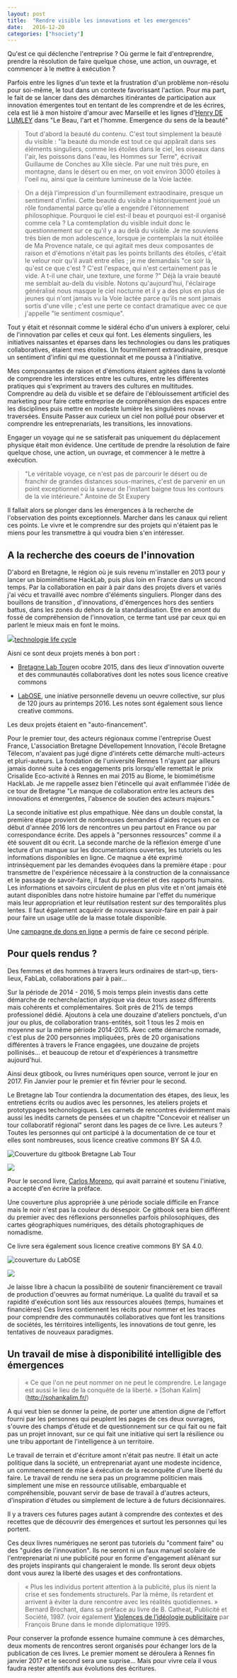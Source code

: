 ```yaml
---
layout: post
title:  "Rendre visible les innovations et les emergences"
date:   2016-12-20 
categories: ["hsociety"]
---
```


Qu'est ce qui déclenche l'entreprise ? Où germe le fait d'entreprendre, prendre la résolution de faire quelque chose, une action, un ouvrage, et commencer à le mettre à exécution ?

Parfois entre les lignes d'un texte et la frustration d'un problème non-résolu pour soi-même, le tout dans un contexte favorissant l'action. Pour ma part, le fait de se lancer dans des démarches itinérantes de participation aux innovation émergentes tout en tentant de les comprendre et de les écrires, cela est lié à mon histoire d'amour avec Marseille et les lignes d'[Henry DE LUMLEY](https://fr.wikipedia.org/wiki/Henry_de_Lumley) dans "Le Beau, l'art et l'homme. Emergence du sens de la beauté"

> Tout d'abord la beauté du contenu. C'est tout simplement la beauté du visible : "la beauté du monde est tout ce qui appârait dans ses éléments singuliers, comme les étoiles dans le ciel, les oiseaux dans l'air, les poissons dans l'eau, les Hommes sur Terre", écrivait Guillaume de Conches au XIIe siècle.
Par une nuit très pure, en montagne, dans le désert ou en mer, on voit environ 3000 étoiles à l'oeil nu, ainsi que la ceinture lumineuse de la Voie lactée.

> On a déjà l'impression d'un fourmillement extraodinaire, presque un sentiment d'infini.
Cette beauté du visible a historiquement joué un rôle fondamental parce qu'elle a engendré l'étonnement philosophique.
Pourquoi le ciel est-il beau et pourquoi est-il organisé comme cela ? La comtemplation du visible induit donc le questionnement sur ce qu'il y a au delà du visible.
Je me souviens très bien de mon adolescence, lorsque je contemplais la nuit étoilée de Ma Provence natale, ce qui agitait mes deux composantes de raison et d'émotions n'était pas les points brillants des étoiles, c'était le velour noir qu'il avait entre elles ; je me demandais "ce soir là, qu'est ce que c'est ? C'est l'espace, qui n'est certainement pas le vide. A t-il une chair, une texture, une forme ?"
Déjà la vraie beauté me semblait au-delà du visible. Notons qu'aujourd'hui, l'éclairage généralisé nous masque le ciel nocturne et il y a des plus en plus de jeunes qui n'ont jamais vu la Voie lactée parce qu'ils ne sont jamais sortis d'une ville ; c'est une perte ce contact dramatique avec ce que j'appelle "le sentiment cosmique".

Tout y était et résonnait comme le sidéral écho d'un univers à explorer, celui de l'innovation par celles et ceux qui font.
Les élements singuliers, les initiatives naissantes et éparses dans les technologies ou dans les pratiques collaboratives, étaient mes étoiles. Un fourmillement extraodinaire, presque un sentiment d'infini qui me questionnait et me poussa à l'initiative.

Mes componsantes de raison et d'émotions étaient agitées dans la volonté de comprendre les interstices entre les cultures, entre les différentes pratiques qui s'expriment au travers des cultures en multitudes.
Comprendre au delà du visible et se défaire de l'éblouissement artificiel des marketing pour faire cette entreprise de compréhension des espaces entre les disciplines puis mettre en modeste lumière les singulières novas traversées. Ensuite Passer aux curieux un ciel non pollué pour observer et comprendre les entreprenariats, les transitions, les innovations.

Engager un voyage qui ne se satisferait pas uniquement du déplacement physique était mon évidence. Une certitude de prendre la résolution de faire quelque chose, une action, un ouvrage, et commencer à le mettre à exécution.

> "Le véritable voyage, ce n'est pas de parcourir le désert ou de franchir de grandes distances sous-marines, c'est de parvenir en un point exceptionnel où la saveur de l'instant baigne tous les contours de la vie intérieure."
Antoine de St Exupery

Il fallait alors se plonger dans les émergences à la recherche de l'observation des points exceptionnels. Marcher dans les canaux qui relient ces points. Le vivre et le comprendre sur des projets qui n'étaient pas le miens pour les transmettre à qui voudra bien s'en intéresser.

## A la recherche des coeurs de l'innovation 

D'abord en Bretagne, le région où je suis revenu m'installer en 2013 pour y lancer un biomimétisme HackLab, puis plus loin en France dans un second temps. Par la collaboration en pair à pair dans des projets divers et variés j'ai vécu et travaillé avec nombre d'éléments singuliers. Plonger dans des bouillons de transition , d'innovations, d'émergences hors des sentiers battus, dans les zones du dehors de la standardisation. Etre en amont du fossé de compréhension de l'innovation, ce terme tant usé par ceux qui en parlent le mieux mais en font le moins.

![](https://cdn-images-1.medium.com/max/800/1*9SNZU2zMbQvyF0__ENBK9g.jpeg)[technologie life cycle](https://en.wikipedia.org/wiki/Technology_adoption_life_cycle)

Aisni ce sont deux projets menés à bon port :

* [Bretagne Lab Tour](https://hackpad.com/BretagneLabTour-Tour-de-Bretagne-des-lieux-dinnovation-ouverte-et-des-communauts-collaboratives-CJCut6qvqG0)en ocobre 2015, dans des lieux d'innovation ouverte et des communautés collaboratives dont les notes sous licence creative commons

* [LabOSE](https://hackpad.com/LabOSe-Laboratoire-open-source-dexpriences-libres-et-distribues-SA2B7bDZcbV), une iniative personnelle devenu un oeuvre collective, sur plus de 120 jours au printemps 2016. Les notes sont également sous lience creative commons.

Les deux projets étaient en "auto-financement". 

Pour le premier tour, des acteurs régionaux comme l'entreprise Ouest France, L'association Bretagne Dévellopement Innovation, l'école Bretagne Télecom, n'avaient pas jugé digne d'intérets cette démarche multi-acteurs et pluri-auteurs. La fondation de l'université Rennes 1 n'ayant par ailleurs jamais donné suite à ces engagements pris lorsqu'elle remettait le prix Crisalide Eco-activité à Rennes en mai 2015 au Biome, le biomimétisme HackLab. 
Je me rappelle assez bien l'étincelle qui avait enflammée l'idée de ce tour de Bretagne "Le manque de collaboration entre les acteurs des innovations et émergentes, l'absence de soutien des acteurs majeurs."

La seconde initiative est plus empathique. Née dans un double constat, la première étape provient de nombreuses demandes d'aides reçues en ce début d'année 2016 lors de rencontres un peu partout en France ou par correspondance écrite. Des appels à "personnes ressources" comme il a été souvent dit ou écrit. 
La seconde marche de la réflexion émerge d'une lecture d'un manque sur les documentations ouvertes, les tutoriels ou les informations disponibles en ligne. Ce maqnue a été exprimé intrinsèquement par les demandes évoquées dans la première étape : pour transmettre de l'expérience nécessaire à la construction de la connaissance et le passage de savoir-faire, il faut du présentiel et des rapports humains. Les informations et savoirs circulent de plus en plus vite et n'ont jamais été autant disponibles dans notre histoire humaine par l'effet du numérique mais leur appropriation et leur réutilsation restent sur des temporalités plus lentes. Il faut également acquérir de nouveaux savoir-faire en pair à pair pour faire un usage utile de la masse totale disponible.

Une [campagne de dons en ligne](https://www.lepotcommun.fr/pot/lxxnnc7x) a permis de faire ce second périple.


## Pour quels rendus ?

Des femmes et des hommes à travers leurs ordinaires de start-up, tiers-lieux, FabLab, collaborations pair à pair...

Sur la période de 2014 - 2016, 5 mois temps plein investis dans cette démarche de recherche/action atypique via deux tours assez différents mais cohérents et complémentaires. Soit près de 21% de temps professionel dédié. Ajoutons à cela une douzaine d'ateliers ponctuels, d'un jour ou plus, de collaboration trans-entités, soit 1 tous les 2 mois en moyenne sur la même période 2014-2015.
Avec cette démarche nomade, c'est plus de 200 personnes impliquées, près de 20 organisations différentes à travers le France engagées, une douzaine de projets pollinisés... et beaucoup de retour et d'expériences à transmettre aujourd'hui.

Ainsi deux gtibook, ou livres numériques open source, verront le jour en 2017. Fin Janvier pour le premier et fin février pour le second.

Le Bretagne lab Tour contiendra la documentation des étapes, des lieux, les entretiens écrits ou audios avec les personnes, les ateliers projets et prototypages techonologiques. Les carnets de rencontres évidemment mais aussi les inédits carnets de pensées et un chapitre "Concevoir et réaliser un tour collaboratif régional" seront dans les pages de ce livre.
Les auteurs ? Toutes les personnes qui ont participé à la documentation de ce tour et elles sont nombreuses, sous licence creative commons BY SA 4.0.

![Couverture du gitbook Bretagne Lab Tour](https://framapic.org/Ou8IB3Ij571q/MbnCGL6pqvOq)

<script src="https://liberapay.com/xavier/widgets/button.js"></script>
<noscript><a href="https://liberapay.com/xavier/donate"><img src="https://liberapay.com/assets/widgets/donate.svg"></a></noscript>

Pour le second livre, [Carlos Moreno](https://fr.wikipedia.org/wiki/Carlos_Moreno_(scientifique)), qui avait parrainé et soutenu l'iniative, a accepté d'en écrire la préface. 
 
Une couverture plus appropriée à une période sociale difficile en France mais le noir n'est pas la couleur du désespoir. Ce gitbook sera bien différent du premier avec des réflexions personnelles parfois philosophiques, des cartes géographiques numériques, des détails photographiques de nomadisme. 
 
Ce livre sera également sous licence creative commons BY SA 4.0.

![couverture du LabOSE](https://framapic.org/C9BSg9xu5BAG/WYgDtBnoCKA5)

<script src="https://liberapay.com/xavier/widgets/button.js"></script>
<noscript><a href="https://liberapay.com/xavier/donate"><img src="https://liberapay.com/assets/widgets/donate.svg"></a></noscript>

Je laisse libre à chacun la possibilité de soutenir financièrement ce travail de production d'oeuvres au format numérique.
La qualité du travail et sa rapidité d'exécution sont liés aux ressources alouées (temps, humaines et financières)
Ces livres contiennent les récits pour nommer et les traces pour comprendre des communautés collaboratives que font les transitions de sociétés, les térritoires intelligents, les innovations de tout genre, les tentatives de nouveaux paradigmes.

## Un travail de mise à disponibilité intelligible des émergences

> « Ce que l'on ne peut nommer on ne peut le comprendre. Le langage est aussi le lieu de la conquête de la liberté. » [Sohan Kalim]
(http://sohankalim.fr/)

A qui veut bien se donner la peine, de porter une attention digne de l'effort fourni par les personnes qui peuplent les pages de ces deux ouvrages, s'ouvre des champs d'étude et de questionnement sur ce qui fait ou ne fait pas un projet innovant, sur ce qui fait une initiative qui sert la résilience ou une tribu apportant de l'intelligence à un territoire.

Le travail de terrain et d'écriture amont n'était pas neutre. Il était un acte politique dans la société, un entreprenariat ayant une modeste incidence, un commencement de mise à éxécution de la reconquête d'une liberté du faire. Le travail de rendu ne sera pas un programme politicien mais simplement une mise en ressource utilisable, embarquable et compréhensible, pouvant servir de base de travail à d'autres acteurs, d'inspiration d'études ou simplement de lecture à de futurs décisionnaires.

Il y a travers ces futures pages autant à comprendre des contextes et des recettes que de découvrir des émergences et surtout les personnes qui les portent.

Ces deux livres numériques ne seront pas tutoriels du "comment faire" ou des "guides de l'innovation". Ils ne seront ni un faux manuel scolaire de l'entreprenariat ni une publicité pour en forme d'engagement aliénant sur des projets inspirants qui changeraient le monde. Ils seront deux objets dont vous aurez la liberté des usages et des confrontations.

> « Plus les individus portent attention à la publicité, plus ils nient la crise et ses fondements structurels. Par là même, ils retardent et arrivent à éviter la dure rencontre avec les réalités quotidiennes. » Bernard Brochant, dans sa préface au livre de B. Catheat, Publicité et Société, 1987. 
(voir également [Violences de l’idéologie publicitaire](http://www.monde-diplomatique.fr/1995/08/BRUNE/6552) par François Brune  dans le monde diplomatique 1995.

Pour conserver la profonde essence humaine commune à ces démarches, deux moments de rencontres seront organisés pour échanger lors de la publication de ces livres. 
Le premier moment se déroulera à Rennes fin janvier 2017 et le second sera une suprise... Mais pour vivre cela il vous faudra rester attentifs aux évolutions des écritures. 
